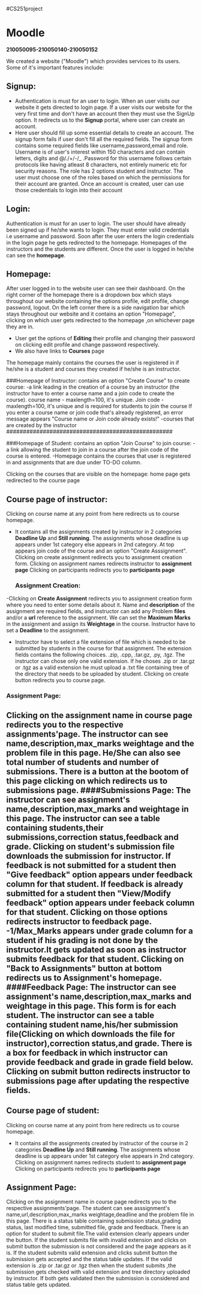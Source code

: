#CS251project
# Moodle
**210050095-210050140-210050152**

We created a website ("Moodle") which provides services to its users. Some of it's important features include: 


## Signup:
- Authentication is must for an user to login. When an user visits our website it gets directed to login page.
 If a user visits our website for the very first time and don't have an account then they must use the SignUp option. It redirects us to the **Signup** portal, where user can create an account.
- Here user should fill up some essential details to create an account.
The signup form fails if user don't fill all the required fields.
The signup form contains some required fields like username,password,email and role. Username is of user's interest within 150 characters and can contain letters, digits and @/./+/-/_ .Password for this username follows certain protocols like having atleast 8 characters, not entirely numeric etc for security reasons.
The role has 2 options student and instructor. The user must choose one of the roles based on which the permissions for their account are granted.
Once an account is created, user can use those credentials to login into their account

## Login:
Authentication is must for an user to login. The user should have already been signed up if he/she wants to login.
They must enter valid credentials i.e username and password.
Soon after the user enters the login credentials in the login page he gets redirected to the homepage.
Homepages of the instructors and the students are different.
Once the user is logged in he/she can see the **homepage**.

## Homepage:
After user logged in to the website user can see their dashboard.
On the right corner of the homepage there is a dropdown box which stays throughout our website containing the options profile, edit profile, change password, logout.
On the left corner there is a side navigation bar which stays throughout our website and it contains an option "Homepage",
clicking on which user gets redirected to the homepage ,on whichever page they are in.
- User get the options of **Editing** their profile and changing their password on clicking edit profile and change password respectively.
- We also have links to **Courses** page 

 The homepage mainly contains the courses the user is registered in if he/she is a student and courses they created if he/she is an instructor.

###Homepage of Instructor:
contains an option "Create Course" to create course:
 -a link leading in the creation of a course by an instructor (the instructor have to enter a course name and a join code to create the course).
 course name - maxlength=100, it's unique.
 Join code - maxlength=100, it's unique and is required for students to join the course
 If you enter a course name or join code that's already registered, an error message appears "Course name or Join code already exists!"
-courses that are created by the instructor
################################################## 
	
###Homepage of Student:
contains an option "Join Course" to join course:
-a link allowing the student to join in a course after the join code of the course is entered.
-Homepage contains the courses that user is registered in and assignments that are due under TO-DO column.

Clicking on the courses that are visible on the homepage:
home page gets redirected to the course page

## Course page of instructor:
Clicking on course name at any point from here redirects us to course homepage.
 - It contains all the assignments created by instructor in 2 categories **Deadline Up** and **Still running**. 
 The assignments whose deadline is up appears under 1st category else appears in 2nd category.
 At top appears join code of the course and an option "Create Asssignment". Clicking on create assignment redirects you to assignment creation form.
 Clicking on assignment names redirects instructor to **assignment page** 
 Clicking on participants redirects you to **participants page**
   ### Assignment Creation:
 -Clicking on **Create Assignment** redirects you to assignment creation form where you need to enter some details about it.
  Name and **description** of the assignment are required fields, and instructor can add any Problem **files** and/or a **url** reference to the assignment. We can set the **Maximum Marks** in the assignment and assign its **Weightage** in the course. Instructor have to set a **Deadline** to the assignment.
  - Instructor have to select a file extension of file which is needed to be submitted by students in the course for that assignment. The extension fields contains the following choices. 
   .zip, .cpp, .tar.gz, .py, .tgz. The instructor can chose only one valid extension. If he choses .zip or .tar.gz or .tgz as a valid extension he must upload a .txt file containing tree of the    directory that needs to be uploaded by student. Clicking on create button redirects you to course page.
  ### Assignment Page:
  Clicking on the assignment name in course page redirects you to the respective assignments'page. The instructor can see name,description,max_marks weightage and the problem file in this page.
  He/She can also see total number of students and number of submissions. There is a button at the bootom of this page clicking on which redirects us to submissions page.
  ####Submissions Page: The instructor can see assignment's name,description,max_marks and weightage in this page. The instructor can see a table containing students,their submissions,correction status,feedback and grade. Clicking on student's submission file downloads the submission for instructor.
If feedback is not submitted for a student then "Give feedback" option appears under feedback column for that student. If feedback is already submitted for a student then "View/Modify feedback" option appears under feeback column for that student. Clicking on those options redirects instructor to feedback page. -1/Max_Marks appears under grade column for a student if his grading is not done by the instructor.It gets updated as soon as instructor submits feedback for that student. Clicking on "Back to Assignments" button at bottom redirects us to Assignment's homepage.
      ####Feedback Page: The instructor can see assignment's name,description,max_marks and weightage in this page. This form is for each student.
The instructor can see a table containing student name,his/her submission file(Clicking on which downloads the file for instructor),correction status,and grade. There is a box for feedback in which instructor can provide feedback and grade in grade field below. Clicking on submit button redirects instructor to submissions page after updating the respective fields.
---------------------------------------------------

## Course page of student:
Clicking on course name at any point from here redirects us to course homepage.
 - It contains all the assignments created by instructor of the course in 2 categories **Deadline Up** and **Still running**. 
 The assignments whose deadline is up appears under 1st category else appears in 2nd category.
 Clicking on assignment names redirects student to **assignment page** 
 Clicking on participants redirects you to **participants page**
  
  ## Assignment Page:
  Clicking on the assignment name in course page redirects you to the respective assignments'page. The student can see asssignment's name,url,description,max_marks weightage,deadline and the problem file in this page. There is a status table containing submission status,grading status, last modified time, submitted file, grade and feedback. There is an option for student to submit file.The valid extension  clearly appears under the button. If the student submits file with invalid extension and clicks on submit button the submission is not considered and the page appears as it is. If the student submits valid extension and clicks submit button the submission gets accepted and the status table updates. If the valid extension is .zip or .tar.gz or .tgz then when the student submits ,the submission gets checked with valid extension and tree directory uploaded by instructor. If both gets validated then the submission is considered and status table gets updated.
  


